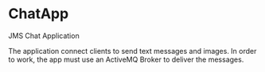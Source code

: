 # ChatApp
JMS Chat Application

The application connect clients to send text messages and images. 
In order to work, the app must use an ActiveMQ Broker to deliver the messages. 
